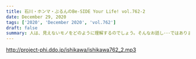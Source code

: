 ```yaml
---
title: 石川・ホンマ・ぶるんのBe-SIDE Your Life! vol.762-2
date: December 29, 2020
tags: ['2020', 'December 2020', 'vol.762']
draft: false
summary: 人は、見えないモノをどのように理解するのでしょう。そんなお話し･･･ではあります。若干。
---
```


http://project-phi.ddo.jp/ishikawa/ishikawa762_2.mp3